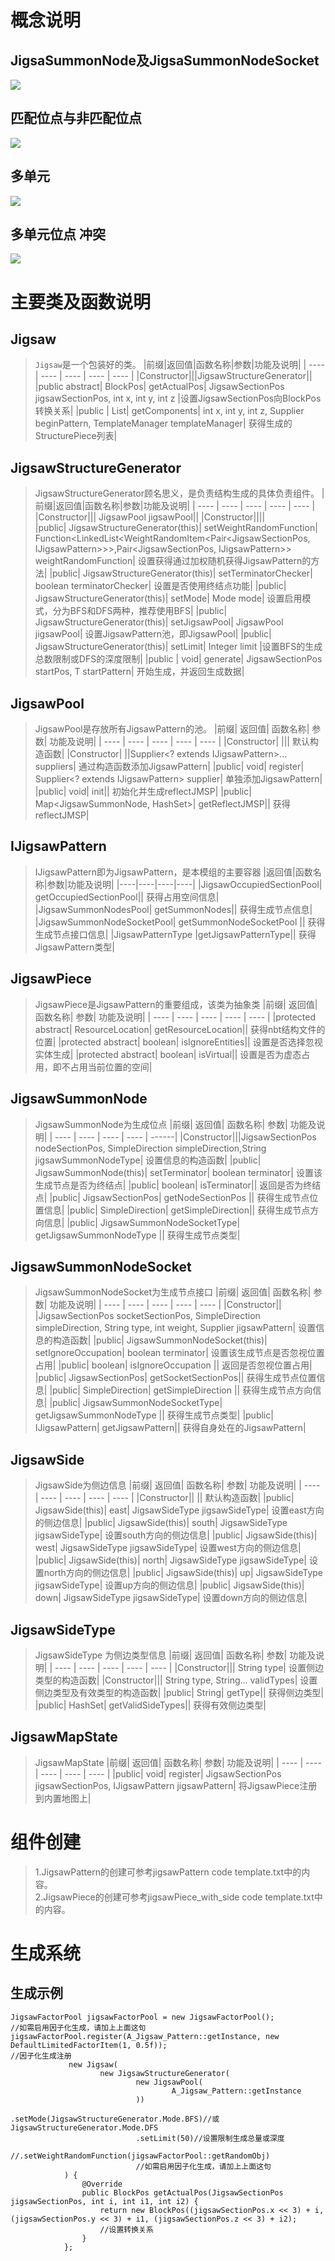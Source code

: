 # 概念说明
## JigsaSummonNode及JigsaSummonNodeSocket
![](https://pic.downk.cc/item/5f6745e6160a154a67fc2f12.png)
## 匹配位点与非匹配位点
![](https://pic.downk.cc/item/5f6745e6160a154a67fc2f19.png)
## 多单元
![](https://pic.downk.cc/item/5f6745e6160a154a67fc2f1b.png)
## 多单元位点 冲突
![](https://pic.downk.cc/item/5f6745e6160a154a67fc2f1e.png)
# 主要类及函数说明
## Jigsaw
> `Jigsaw`是一个包装好的类。
> |前缀|返回值|函数名称|参数|功能及说明|
> |  ----  | ----  |  ----  | ----  | ----  |
> |Constructor|||JigsawStructureGenerator||	
> |public abstract|	BlockPos|	getActualPos|	JigsawSectionPos jigsawSectionPos, int x, int y, int z	|设置JigsawSectionPos向BlockPos转换关系|
> |public <V extends IJigsawPattern>|	List<StructurePiece>|	getComponents|	int x, int y, int z, Supplier<V> beginPattern, TemplateManager templateManager|	获得生成的StructurePiece列表|

## JigsawStructureGenerator
>JigsawStructureGenerator顾名思义，是负责结构生成的具体负责组件。
>|前缀|返回值|函数名称|参数|功能及说明|
>|  ----  | ----  |  ----  | ----  | ----  |
>|Constructor|||			JigsawPool jigsawPool||	
>|Constructor||||			
>|public|	JigsawStructureGenerator(this)|	setWeightRandomFunction|	Function<LinkedList<WeightRandomItem<Pair<JigsawSectionPos, IJigsawPattern>>>,Pair<JigsawSectionPos, IJigsawPattern>> weightRandomFunction|	设置获得通过加权随机获得JigsawPattern的方法|
>|public|	JigsawStructureGenerator(this)|	setTerminatorChecker|	boolean terminatorChecker|	设置是否使用终结点功能|
>|public|	JigsawStructureGenerator(this)|	setMode|	Mode mode|	设置启用模式，分为BFS和DFS两种，推荐使用BFS|
>|public|	JigsawStructureGenerator(this)|	setJigsawPool|	JigsawPool jigsawPool|	设置JigsawPattern池，即JigsawPool|
>|public|	JigsawStructureGenerator(this)|	setLimit|	Integer limit	|设置BFS的生成总数限制或DFS的深度限制|
>|public <T extends IJigsawPattern>|	void|	generate|	JigsawSectionPos startPos, T startPattern|	开始生成，并返回生成数据|

## JigsawPool
>JigsawPool是存放所有JigsawPattern的池。
>|前缀|	返回值|	函数名称|	参数|	功能及说明|
>|  ----  | ----  |  ----  | ----  | ----  |
>|Constructor|	|||			默认构造函数|
>|Constructor|			||Supplier<? extends IJigsawPattern>... suppliers|	通过构造函数添加JigsawPattern|
>|public|	void|	register|	Supplier<? extends IJigsawPattern> supplier|	单独添加JigsawPattern|
>|public|	void|	init||		初始化并生成reflectJMSP|
>|public|	Map<JigsawSummonNode, HashSet<JigsawSummonNodeSocket>>|	getReflectJMSP||		获得reflectJMSP|

## IJigsawPattern
>IJigsawPattern即为JigsawPattern，是本模组的主要容器
>|返回值|函数名称|参数|功能及说明|
>|----|----|----|----|
>|JigsawOccupiedSectionPool|	getOccupiedSectionPool||		获得占用空间信息|
>|JigsawSummonNodesPool|	getSummonNodes||		获得生成节点信息|
>|JigsawSummonNodeSocketPool|	getSummonNodeSocketPool	||	获得生成节点接口信息|
>|JigsawPatternType	|getJigsawPatternType||		获得JigsawPattern类型|

## JigsawPiece
>JigsawPiece是JigsawPattern的重要组成，该类为抽象类
>|前缀|	返回值|	函数名称|	参数|	功能及说明|
>|  ----  | ----  |  ----  | ----  | ----  |
>|protected abstract|	ResourceLocation|	getResourceLocation||		获得nbt结构文件的位置|
>|protected abstract|	boolean|	isIgnoreEntities||		设置是否选择忽视实体生成|
>|protected abstract|	boolean|	isVirtual||		设置是否为虚态占用，即不占用当前位置的空间|

## JigsawSummonNode
>JigsawSummonNode为生成位点
>|前缀|	返回值|	函数名称|	参数|	功能及说明|
>|  ----  | ----  |  ----  | ----  | ------|
>|Constructor|||JigsawSectionPos nodeSectionPos, SimpleDirection simpleDirection,String jigsawSummonNodeType|	设置信息的构造函数|
>|public|	JigsawSummonNode(this)|	setTerminator|	boolean terminator|	设置该生成节点是否为终结点|
>|public|	boolean|	isTerminator||		返回是否为终结点|
>|public|	JigsawSectionPos|	getNodeSectionPos	||	获得生成节点位置信息|
>|public|	SimpleDirection|	getSimpleDirection||		获得生成节点方向信息|
>|public|	JigsawSummonNodeSocketType|	getJigsawSummonNodeType	||	获得生成节点类型|

## JigsawSummonNodeSocket
>JigsawSummonNodeSocket为生成节点接口
>|前缀|	返回值|	函数名称|	参数|	功能及说明|
>|  ----  | ----  |  ----  | ----  | ----  |
>|Constructor||			|JigsawSectionPos socketSectionPos, SimpleDirection simpleDirection, String type, int weight, Supplier<IJigsawPattern> jigsawPattern|	设置信息的构造函数|
>|public|	JigsawSummonNodeSocket(this)|	setIgnoreOccupation|	boolean terminator|	设置该生成节点是否忽视位置占用|
>|public|	boolean|	isIgnoreOccupation	||	返回是否忽视位置占用|
>|public|	JigsawSectionPos|	getSocketSectionPos||		获得生成节点位置信息|
>|public|	SimpleDirection|	getSimpleDirection	||	获得生成节点方向信息|
>|public|	JigsawSummonNodeSocketType|	getJigsawSummonNodeType	||	获得生成节点类型|
>|public|	IJigsawPattern|	getJigsawPattern||		获得自身处在的JigsawPattern|

## JigsawSide
>JigsawSide为侧边信息
>|前缀|	返回值|	函数名称|	参数|	功能及说明|
>|  ----  | ----  |  ----  | ----  | ----  |
>|Constructor||	||			默认构造函数|
>|public|	JigsawSide(this)|	east|	JigsawSideType jigsawSideType|	设置east方向的侧边信息|
>|public|	JigsawSide(this)|	south|	JigsawSideType jigsawSideType|	设置south方向的侧边信息|
>|public|	JigsawSide(this)|	west|	JigsawSideType jigsawSideType|	设置west方向的侧边信息|
>|public|	JigsawSide(this)|	north|	JigsawSideType jigsawSideType|	设置north方向的侧边信息|
>|public|	JigsawSide(this)|	up|	JigsawSideType jigsawSideType|	设置up方向的侧边信息|
>|public|	JigsawSide(this)|	down|	JigsawSideType jigsawSideType|	设置down方向的侧边信息|

## JigsawSideType
>JigsawSideType 为侧边类型信息
>|前缀|	返回值|	函数名称|	参数|	功能及说明|
>|  ----  | ----  |  ----  | ----  | ----  |
>|Constructor|||			String type|	设置侧边类型的构造函数|
>|Constructor|||		String type, String... validTypes|	设置侧边类型及有效类型的构造函数|
>|public|	String|	getType||		获得侧边类型|
>|public|	HashSet<JigsawSideType>|	getValidSideTypes||		获得有效侧边类型|
## JigsawMapState
>JigsawMapState
>|前缀|	返回值|	函数名称|	参数|	功能及说明|
>|  ----  | ----  |  ----  | ----  | ----  |
>|public|	void|	register|	JigsawSectionPos jigsawSectionPos, IJigsawPattern jigsawPattern|	将JigsawPiece注册到内置地图上|


# 组件创建
> 1.JigsawPattern的创建可参考jigsawPattern code template.txt中的内容。  
> 2.JigsawPiece的创建可参考jigsawPiece_with_side code template.txt中的内容。

# 生成系统
## 生成示例
```
JigsawFactorPool jigsawFactorPool = new JigsawFactorPool();
//如需启用因子化生成，请加上上面这句
jigsawFactorPool.register(A_Jigsaw_Pattern::getInstance, new DefaultLimitedFactorItem(1, 0.5f));
//因子化生成注册
             new Jigsaw(
                    new JigsawStructureGenerator(
                            new JigsawPool(
                                    A_Jigsaw_Pattern::getInstance
                            ))
                            .setMode(JigsawStructureGenerator.Mode.BFS)//或JigsawStructureGenerator.Mode.DFS
                            .setLimit(50)//设置限制生成总量或深度
                            //.setWeightRandomFunction(jigsawFactorPool::getRandomObj)
                            //如需启用因子化生成，请加上上面这句
            ) {
                @Override
                public BlockPos getActualPos(JigsawSectionPos jigsawSectionPos, int i, int i1, int i2) {
                    return new BlockPos((jigsawSectionPos.x << 3) + i, (jigsawSectionPos.y << 3) + i1, (jigsawSectionPos.z << 3) + i2);
                    //设置转换关系
                }
            };
```